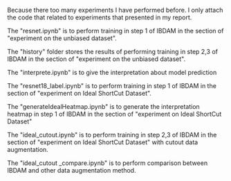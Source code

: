 Because there too many experiments I have performed before. I only attach the code that related to experiments that presented in my report.

The "resnet.ipynb" is to perform training in step 1 of IBDAM in the section of "experiment on the unbiased dataset".

The "history" folder stores the results of performing training in step 2,3 of IBDAM in the section of "experiment on the unbiased dataset".

The "interprete.ipynb" is to give the interpretation about model prediction

The "resnet18_label.ipynb" is to perform training in step 1 of IBDAM in the section of "experiment on Ideal ShortCut Dataset".

The "generateIdealHeatmap.ipynb" is to generate the interpretation heatmap in step 1 of IBDAM in the section of "experiment on Ideal ShortCut Dataset"

The "ideal_cutout.ipynb" is to perform training in step 2,3 of IBDAM in the section of "experiment on Ideal ShortCut Dataset" with cutout data augmentation.

The "ideal_cutout _compare.ipynb" is to perform comparison between IBDAM and other data augmentation method.